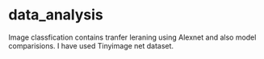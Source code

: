 # data_analysis
Image classfication  contains tranfer leraning using Alexnet and also model comparisions.
I have used Tinyimage net dataset.
